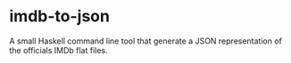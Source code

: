 imdb-to-json
============

A small Haskell command line tool that generate a JSON representation of the officials IMDb flat files.
